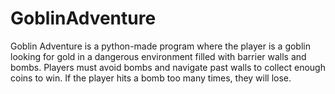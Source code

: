 # GoblinAdventure
Goblin Adventure is a python-made program where the player is a goblin looking for gold in a dangerous environment filled with barrier walls and bombs. Players must avoid bombs and navigate past walls to collect enough coins to win. If the player hits a bomb too many times, they will lose.
